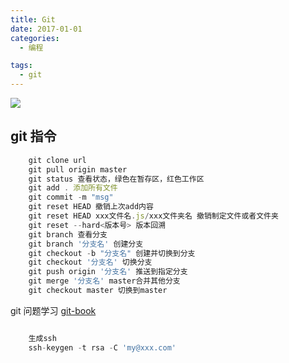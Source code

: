 ```yaml
---
title: Git
date: 2017-01-01
categories:
  - 编程

tags:
  - git
---
```


![](https://cdn.jsdelivr.net/gh/levidc/blogImg/img/16.jpg)

<!-- more -->

## git 指令

```js
    git clone url
    git pull origin master
    git status 查看状态，绿色在暂存区，红色工作区
    git add . 添加所有文件
    git commit -m "msg"
    git reset HEAD 撤销上次add内容
    git reset HEAD xxx文件名.js/xxx文件夹名 撤销制定文件或者文件夹
    git reset --hard<版本号> 版本回溯
    git branch 查看分支
    git branch '分支名' 创建分支
    git checkout -b "分支名" 创建并切换到分支
    git checkout '分支名' 切换分支
    git push origin '分支名' 推送到指定分支
    git merge '分支名' master合并其他分支
    git checkout master 切换到master

```

git 问题学习
[git-book](https://git-scm.com/book/zh/v2/)

```js

    生成ssh
    ssh-keygen -t rsa -C 'my@xxx.com'
```

